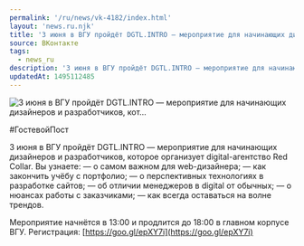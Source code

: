 ```yaml
---
permalink: '/ru/news/vk-4182/index.html'
layout: 'news.ru.njk'
title: '3 июня в ВГУ пройдёт DGTL.INTRO — мероприятие для начинающих дизайнеров и разработчиков, кот'
source: ВКонтакте
tags:
  - news_ru
description: '3 июня в ВГУ пройдёт DGTL.INTRO — мероприятие для начинающих дизайнеров и разработчиков, кот…'
updatedAt: 1495112485
---
```

![3 июня в ВГУ пройдёт DGTL.INTRO — мероприятие для начинающих дизайнеров и разработчиков, кот…](https://sun9-14.userapi.com/impf/c626418/v626418195/70bda/zRWhV-wI3e0.jpg?size=1280x905&quality=96&sign=52c5ba790fb14778fe38b5ea6bdbf065&c_uniq_tag=KHp2Ut_KbuldxmxlnOybRqYFGqTJidk1qFdw4QjFWto&type=album)

#ГостевойПост

3 июня в ВГУ пройдёт DGTL.INTRO — мероприятие для начинающих дизайнеров и разработчиков, которое организует digital-агентство Red Collar. Вы узнаете:
— о самом важном для web-дизайнера;
— как закончить учёбу с портфолио;
— о перспективных технологиях в разработке сайтов;
— об отличии менеджеров в digital от обычных;
— о нюансах работы с заказчиками;
— как всегда оставаться на волне трендов.

Мероприятие начнётся в 13:00 и продлится до 18:00 в главном корпусе ВГУ.
Регистрация: [https://goo.gl/epXY7i](https://goo.gl/epXY7i)
